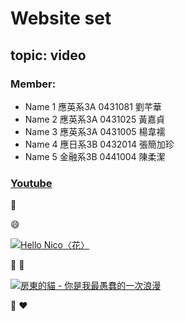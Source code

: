 # Website set 
## topic: video

### Member:

* Name 1 應英系3A 0431081 劉芊華 
* Name 2 應英系3A 0431025 黃嘉貞
* Name 3 應英系3A 0431005 楊韋襦
* Name 4 應日系3B 0432014 張簡加珍
* Name 5 金融系3B 0441004 陳柔潔

### [Youtube](https://www.youtube.com)

:pig:

:smile:

[![Hello Nico〈花〉](http://www.gtp.tw/fb_gcover/i76QjQMdBgX8f0G4VF7P.jpg)](https://www.youtube.com/watch?v=BlblBvpVgjE "Hello Nico〈花〉")

:rose:
:sunflower:

[![房東的貓 - 你是我最愚蠢的一次浪漫](https://i.ytimg.com/vi/3CexZ19H8rs/maxresdefault.jpg)](https://www.youtube.com/watch?v=3CexZ19H8rs "Stupid Romance")

:green_heart:
:heart:
